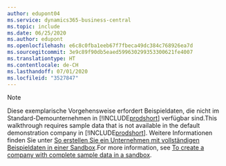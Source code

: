 ```yaml
---
author: edupont04
ms.service: dynamics365-business-central
ms.topic: include
ms.date: 06/25/2020
ms.author: edupont
ms.openlocfilehash: e6c8c0fba1eeb67f7fbeca49dc384c768926ea7d
ms.sourcegitcommit: 3e9c89f90db5eaed599630299353300621fe4007
ms.translationtype: HT
ms.contentlocale: de-CH
ms.lasthandoff: 07/01/2020
ms.locfileid: "3527847"
---
```

> [!NOTE]
> <span data-ttu-id="e79b0-101">Diese exemplarische Vorgehensweise erfordert Beispieldaten, die nicht im Standard-Demounternehmen in [!INCLUDE[prodshort](prodshort.md)] verfügbar sind.</span><span class="sxs-lookup"><span data-stu-id="e79b0-101">This walkthrough requires sample data that is not available in the default demonstration company in [!INCLUDE[prodshort](prodshort.md)].</span></span> <span data-ttu-id="e79b0-102">Weitere Informationen finden Sie unter [So erstellen Sie ein Unternehmen mit vollständigen Beispieldaten in einer Sandbox](../across-how-create-sandbox-environment.md#to-create-a-company-with-complete-sample-data-in-a-sandbox).</span><span class="sxs-lookup"><span data-stu-id="e79b0-102">For more information, see [To create a company with complete sample data in a sandbox](../across-how-create-sandbox-environment.md#to-create-a-company-with-complete-sample-data-in-a-sandbox).</span></span>  
